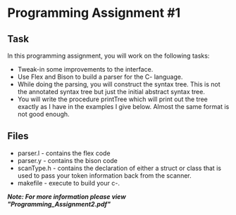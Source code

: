 # Programming Assignment #1

## Task
In this programming assignment, you will work on the following tasks:
* Tweak-in some improvements to the interface.
* Use Flex and Bison to build a parser for the C- language.
* While doing the parsing, you will construct the syntax tree. This is not the annotated
syntax tree but just the initial abstract syntax tree.
* You will write the procedure printTree which will print out the tree exactly as I
have in the examples I give below. Almost the same format is not good enough. 

## Files
* parser.l - contains the flex code
* parser.y - contains the bison code
* scanType.h - contains the declaration of either a struct or class that is used to pass your token information back from the scanner.
* makefile - execute to build your c-.


**_Note: For more information please view "Programming_Assignment2.pdf"_**
